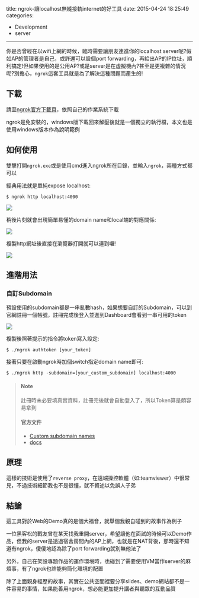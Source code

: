 title: ngrok-讓localhost無縫接軌internet的好工具
date: 2015-04-24 18:25:49
categories:
  - Development
  - server
---

你是否曾經在以wifi上網的時候，臨時需要讓朋友連進你的localhost server呢?假如AP的管理者是自己，或許還可以設個port forwarding，再給出AP的IP位址，順利搞定!但如果使用的是公用AP?或是server是在虛擬機內?甚至是更複雜的情況呢?別擔心，`ngrok`這套工具就是為了解決這種問題而產生的!

<!--more-->

## 下載

請至[ngrok官方下載頁](https://ngrok.com/download)，依照自己的作業系統下載

ngrok是免安裝的，windows版下載回來解壓後就是一個獨立的執行檔，本文也是使用windows版本作為說明範例

## 如何使用

雙擊打開`ngrok.exe`或是使用cmd進入ngrok所在目錄，並輸入`ngrok`，兩種方式都可以

經典用法就是單純expose localhost:

```
$ ngrok http localhost:4000
```

![](ngrok-cmd.png)

稍後片刻就會出現簡單易懂的domain name和local端的對應關係:

![](ngrok-result.png)

複製http網址後直接在瀏覽器打開就可以連到囉!

![](ngrok-browser.png)

## 進階用法

### 自訂Subdomain

預設使用的subdomain都是一串亂數hash，如果想要自訂的Subdomain，可以到官網註冊一個帳號，註冊完成後登入並進到Dashboard會看到一串可用的token

![](authtoken.png)

複製後照著提示的指令將token寫入設定:

```
$ ./ngrok authtoken [your_token]
```

接著只要在啟動ngrok時加個switch指定domain name即可:

```
$ ./ngrok http -subdomain=[your_custom_subdomain] localhost:4000
```

> #### Note
> 註冊時未必要填真實資料，註冊完後就會自動登入了，所以Token算是頗容易拿到
>
> #### 官方文件
> - [Custom subdomain names](https://ngrok.com/docs#subdomain)
> - [docs](https://ngrok.com/docs)

## 原理

這樣的技術是使用了`reverse proxy`，在遠端操控軟體（如:teamviewer）中很常見，不過技術細節我也不是很懂，就不贅述以免誤人子弟

## 結論

這工具對於Web的Demo真的是個大福音，就舉個我親自碰到的故事作為例子

一位黑客松的戰友曾在某天找我重開server，希望讓他在面試的時候可以Demo作品，但我的server是透過宿舍房間內的AP上網，也就是在NAT背後，那時還不知道有ngrok，傻傻地認為除了port forwarding就別無他法了

另外，自己在架設專題作品的運作環境時，也碰到了需要使用VM當作server的麻煩事，有了ngrok也許能夠簡化環境的配置

除了上面親身經歷的故事，其實在公共空間裡要分享slides、demo網站都不是一件容易的事情，如果能善用ngrok，想必能更加提升講者與聽眾的互動品質
